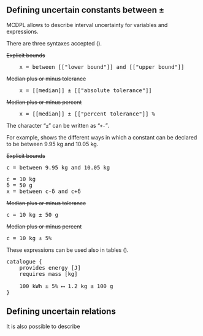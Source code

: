 
## Defining uncertain constants <k>between</k> <k>±</k>

MCDPL allows to describe interval uncertainty for variables and expressions.

There are three syntaxes accepted ([](#tab:uncertainty-syntax)).


<col2 style='text-align: left' figure-id="tab:uncertainty-syntax">
<s> Explicit bounds </s>
<pre class="mcdp_statements">
    x = between [["lower bound"]] and [["upper bound"]]
</pre>

<s> Median plus or minus tolerance </s>
<pre class="mcdp_statements">
    x = [[median]] ± [["absolute tolerance"]]
</pre>

<s> Median plus or minus percent </s>
<pre class="mcdp_statements">
    x = [[median]] ± [["percent tolerance"]] &#37;
</pre>

</col2>

The character <q>`±`</q> can be written as <q>`+-`</q>.


For example, [](#tab:uncertainty-example)
shows the different ways in which a constant
can be declared to be between <value>9.95 kg</value> and
<value>10.05 kg</value>.

<col2  style='text-align: left' figure-id='tab:uncertainty-example'>

<s> Explicit bounds </s>
<pre class='mcdp_statements'>
c = between 9.95 kg and 10.05 kg
</pre>

<s></s>
<pre class='mcdp_statements'>
c = 10 kg
δ = 50 g
x = between c-δ and c+δ
</pre>

<s> Median plus or minus tolerance </s>

<pre class='mcdp_statements'>
c = 10 kg ± 50 g
</pre>

<s> Median plus or minus percent </s>
<pre class='mcdp_statements'>
c = 10 kg ± 5&#37;
</pre>

</col2>


<style>
#tab\:uncertainty-example,
#tab\:uncertainty-syntax {
    td {
        padding-top: 3pt;
    }
}
</style>

These expressions can be used also in tables ([](#code:catalogue-uncertainty)).

<pre class='mcdp' figure-id="code:catalogue-uncertainty">
catalogue {
    provides energy [J]
    requires mass [kg]

    100 kWh ± 5&#37; ⟷ 1.2 kg ± 100 g
}
</pre>



## Defining uncertain relations

It is also possible to describe
